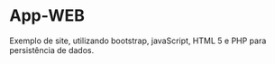 # App-WEB
Exemplo de site, utilizando bootstrap, javaScript, HTML 5 e PHP para persistência de dados.
